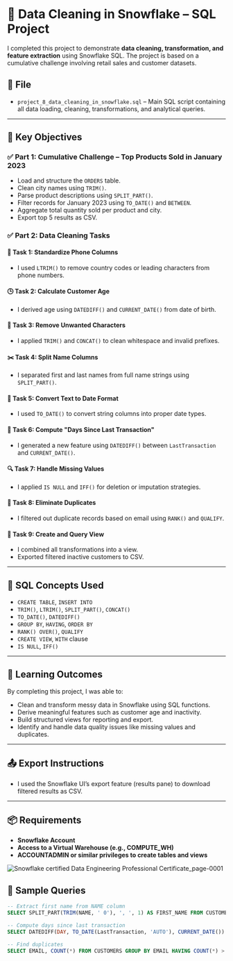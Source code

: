 # 🧹 Data Cleaning in Snowflake – SQL Project

I completed this project to demonstrate **data cleaning, transformation, and feature extraction** using Snowflake SQL. The project is based on a cumulative challenge involving retail sales and customer datasets.

## 📁 File

- `project_8_data_cleaning_in_snowflake.sql` – Main SQL script containing all data loading, cleaning, transformations, and analytical queries.

---

## 📌 Key Objectives

### ✅ Part 1: Cumulative Challenge – Top Products Sold in January 2023
- Load and structure the `ORDERS` table.
- Clean city names using `TRIM()`.
- Parse product descriptions using `SPLIT_PART()`.
- Filter records for January 2023 using `TO_DATE()` and `BETWEEN`.
- Aggregate total quantity sold per product and city.
- Export top 5 results as CSV.

### ✅ Part 2: Data Cleaning Tasks

#### 🔢 Task 1: Standardize Phone Columns
- I used `LTRIM()` to remove country codes or leading characters from phone numbers.

#### 🕒 Task 2: Calculate Customer Age
- I derived age using `DATEDIFF()` and `CURRENT_DATE()` from date of birth.

#### 🧹 Task 3: Remove Unwanted Characters
- I applied `TRIM()` and `CONCAT()` to clean whitespace and invalid prefixes.

#### ✂️ Task 4: Split Name Columns
- I separated first and last names from full name strings using `SPLIT_PART()`.

#### 📅 Task 5: Convert Text to Date Format
- I used `TO_DATE()` to convert string columns into proper date types.

#### 📆 Task 6: Compute "Days Since Last Transaction"
- I generated a new feature using `DATEDIFF()` between `LastTransaction` and `CURRENT_DATE()`.

#### 🔍 Task 7: Handle Missing Values
- I applied `IS NULL` and `IFF()` for deletion or imputation strategies.

#### 🧬 Task 8: Eliminate Duplicates
- I filtered out duplicate records based on email using `RANK()` and `QUALIFY`.

#### 💾 Task 9: Create and Query View
- I combined all transformations into a view.
- Exported filtered inactive customers to CSV.

---

## 🧰 SQL Concepts Used

- `CREATE TABLE`, `INSERT INTO`
- `TRIM()`, `LTRIM()`, `SPLIT_PART()`, `CONCAT()`
- `TO_DATE()`, `DATEDIFF()`
- `GROUP BY`, `HAVING`, `ORDER BY`
- `RANK() OVER()`, `QUALIFY`
- `CREATE VIEW`, `WITH` clause
- `IS NULL`, `IFF()`

---

## 🧠 Learning Outcomes

By completing this project, I was able to:

- Clean and transform messy data in Snowflake using SQL functions.
- Derive meaningful features such as customer age and inactivity.
- Build structured views for reporting and export.
- Identify and handle data quality issues like missing values and duplicates.

---

## 📤 Export Instructions

- I used the Snowflake UI’s export feature (results pane) to download filtered results as CSV.

---

## 📦 Requirements

- **Snowflake Account**
- **Access to a Virtual Warehouse (e.g., COMPUTE_WH)**
- **ACCOUNTADMIN or similar privileges to create tables and views**

![Snowflake certified Data Engineering Professional Certificate_page-0001](https://github.com/user-attachments/assets/4b0949e3-83bd-41dd-8008-68c623fefaba)


## 🧪 Sample Queries

```sql
-- Extract first name from NAME column
SELECT SPLIT_PART(TRIM(NAME, ' 0'), ', ', 1) AS FIRST_NAME FROM CUSTOMERS;

-- Compute days since last transaction
SELECT DATEDIFF(DAY, TO_DATE(LastTransaction, 'AUTO'), CURRENT_DATE()) AS DaysSinceLastTrans FROM CUSTOMERS;

-- Find duplicates
SELECT EMAIL, COUNT(*) FROM CUSTOMERS GROUP BY EMAIL HAVING COUNT(*) > 1;
